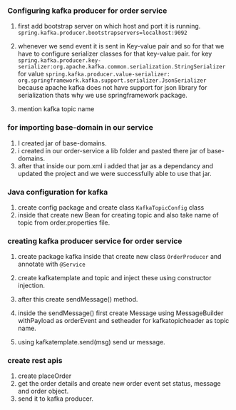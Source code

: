 ### Configuring kafka producer for order service
1. first add bootstrap server on which host and port it is running. `spring.kafka.producer.bootstrapservers=localhost:9092`

2. whenever we send event it is sent in Key-value pair and so for that we have to configure serializer classes for that key-value pair. for key `spring.kafka.producer.key-serializer:org.apache.kafka.common.serialization.StringSerializer` for value `spring.kafka.producer.value-serializer: org.springframework.kafka.support.serializer.JsonSerializer` because apache kafka does not have support for json library for serialization thats why we use springframework package.

3. mention kafka topic name

### for importing base-domain in our service
1. I created jar of base-domains.
2. i created in our order-service a lib folder and pasted there jar of base-domains.
3. after that inside our pom.xml i added that jar as a dependancy and updated the project and we were successfully able to use that jar.

### Java configuration for kafka

1. create config package and create class `KafkaTopicConfig` class
2. inside that create new Bean for creating topic and also take name of topic from order.properties file.

### creating kafka producer service for order service
1. create package kafka inside that create new class `OrderProducer` 
and annotate with `@Service` 

2. create kafkatemplate and topic and inject these using constructor injection.

3. after this create sendMessage() method.

4. inside the sendMessage() first create Message using MessageBuilder withPayload as orderEvent and setheader for kafkatopicheader as topic name.

5. using kafkatemplate.send(msg) send ur message.

### create rest apis
1. create placeOrder 
2. get the order details and create new order event set status, message and order object. 
3. send it to kafka producer.


